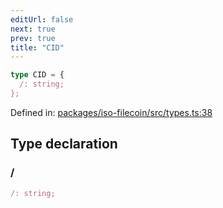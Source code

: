 ```yaml
---
editUrl: false
next: true
prev: true
title: "CID"
---
```


```ts
type CID = {
  /: string;
};
```

Defined in: [packages/iso-filecoin/src/types.ts:38](https://github.com/hugomrdias/filecoin/blob/main/packages/iso-filecoin/src/types.ts#L38)

## Type declaration

### /

```ts
/: string;
```
